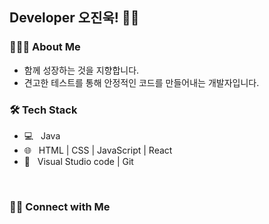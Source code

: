<h2> Developer 오진욱! 👋🏻 


<h3> 👨🏻‍💻 About Me </h3>

- 함께 성장하는 것을 지향합니다. 
- 견고한 테스트를 통해 안정적인 코드를 만들어내는 개발자입니다.

<h3>🛠 Tech Stack</h3>

- 💻 &nbsp;  Java   
- 🌐 &nbsp;  HTML | CSS | JavaScript | React
- 🔧 &nbsp; Visual Studio code | Git


<br>



<h3> 🤝🏻 Connect with Me </h3>
